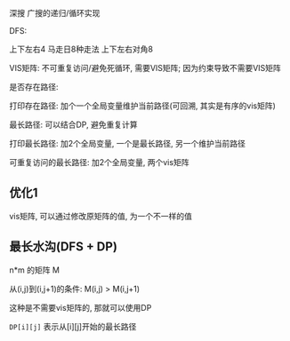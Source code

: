 深搜 广搜的递归/循环实现


DFS: 

上下左右4  马走日8种走法 上下左右对角8

VIS矩阵: 不可重复访问/避免死循环, 需要VIS矩阵;  因为约束导致不需要VIS矩阵

是否存在路径: 

打印存在路径: 加个一个全局变量维护当前路径(可回溯, 其实是有序的vis矩阵)

最长路径: 可以结合DP, 避免重复计算

打印最长路径: 加2个全局变量, 一个是最长路径, 另一个维护当前路径

可重复访问的最长路径:  加2个全局变量, 两个vis矩阵



## 优化1
vis矩阵, 可以通过修改原矩阵的值, 为一个不一样的值



## 最长水沟(DFS + DP)

n*m 的矩阵 M

从(i,j)到(i,j+1)的条件: M(i,j) > M(i,j+1)

这种是不需要vis矩阵的, 那就可以使用DP

`DP[i][j]` 表示从[i][j]开始的最长路径

